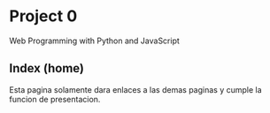 # Project 0

Web Programming with Python and JavaScript

## Index (home)
Esta pagina solamente dara enlaces a las demas paginas y cumple la funcion de presentacion.
